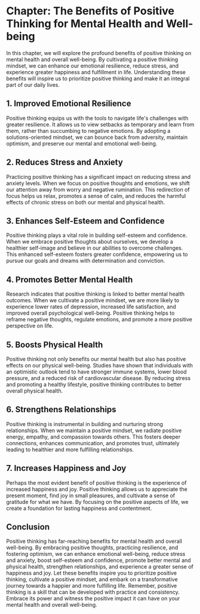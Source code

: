 Chapter: The Benefits of Positive Thinking for Mental Health and Well-being
===========================================================================

In this chapter, we will explore the profound benefits of positive thinking on mental health and overall well-being. By cultivating a positive thinking mindset, we can enhance our emotional resilience, reduce stress, and experience greater happiness and fulfillment in life. Understanding these benefits will inspire us to prioritize positive thinking and make it an integral part of our daily lives.

**1. Improved Emotional Resilience**
------------------------------------

Positive thinking equips us with the tools to navigate life's challenges with greater resilience. It allows us to view setbacks as temporary and learn from them, rather than succumbing to negative emotions. By adopting a solutions-oriented mindset, we can bounce back from adversity, maintain optimism, and preserve our mental and emotional well-being.

**2. Reduces Stress and Anxiety**
---------------------------------

Practicing positive thinking has a significant impact on reducing stress and anxiety levels. When we focus on positive thoughts and emotions, we shift our attention away from worry and negative rumination. This redirection of focus helps us relax, promotes a sense of calm, and reduces the harmful effects of chronic stress on both our mental and physical health.

**3. Enhances Self-Esteem and Confidence**
------------------------------------------

Positive thinking plays a vital role in building self-esteem and confidence. When we embrace positive thoughts about ourselves, we develop a healthier self-image and believe in our abilities to overcome challenges. This enhanced self-esteem fosters greater confidence, empowering us to pursue our goals and dreams with determination and conviction.

**4. Promotes Better Mental Health**
------------------------------------

Research indicates that positive thinking is linked to better mental health outcomes. When we cultivate a positive mindset, we are more likely to experience lower rates of depression, increased life satisfaction, and improved overall psychological well-being. Positive thinking helps to reframe negative thoughts, regulate emotions, and promote a more positive perspective on life.

**5. Boosts Physical Health**
-----------------------------

Positive thinking not only benefits our mental health but also has positive effects on our physical well-being. Studies have shown that individuals with an optimistic outlook tend to have stronger immune systems, lower blood pressure, and a reduced risk of cardiovascular disease. By reducing stress and promoting a healthy lifestyle, positive thinking contributes to better overall physical health.

**6. Strengthens Relationships**
--------------------------------

Positive thinking is instrumental in building and nurturing strong relationships. When we maintain a positive mindset, we radiate positive energy, empathy, and compassion towards others. This fosters deeper connections, enhances communication, and promotes trust, ultimately leading to healthier and more fulfilling relationships.

**7. Increases Happiness and Joy**
----------------------------------

Perhaps the most evident benefit of positive thinking is the experience of increased happiness and joy. Positive thinking allows us to appreciate the present moment, find joy in small pleasures, and cultivate a sense of gratitude for what we have. By focusing on the positive aspects of life, we create a foundation for lasting happiness and contentment.

**Conclusion**
--------------

Positive thinking has far-reaching benefits for mental health and overall well-being. By embracing positive thoughts, practicing resilience, and fostering optimism, we can enhance emotional well-being, reduce stress and anxiety, boost self-esteem and confidence, promote better mental and physical health, strengthen relationships, and experience a greater sense of happiness and joy. Let these benefits inspire you to prioritize positive thinking, cultivate a positive mindset, and embark on a transformative journey towards a happier and more fulfilling life. Remember, positive thinking is a skill that can be developed with practice and consistency. Embrace its power and witness the positive impact it can have on your mental health and overall well-being.
